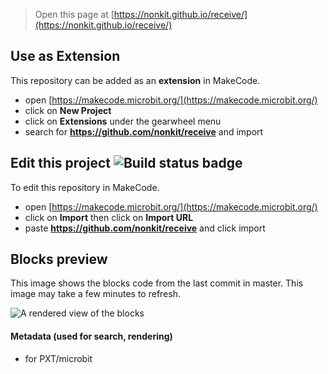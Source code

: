 
> Open this page at [https://nonkit.github.io/receive/](https://nonkit.github.io/receive/)

## Use as Extension

This repository can be added as an **extension** in MakeCode.

* open [https://makecode.microbit.org/](https://makecode.microbit.org/)
* click on **New Project**
* click on **Extensions** under the gearwheel menu
* search for **https://github.com/nonkit/receive** and import

## Edit this project ![Build status badge](https://github.com/nonkit/receive/workflows/MakeCode/badge.svg)

To edit this repository in MakeCode.

* open [https://makecode.microbit.org/](https://makecode.microbit.org/)
* click on **Import** then click on **Import URL**
* paste **https://github.com/nonkit/receive** and click import

## Blocks preview

This image shows the blocks code from the last commit in master.
This image may take a few minutes to refresh.

![A rendered view of the blocks](https://github.com/nonkit/receive/raw/master/.github/makecode/blocks.png)

#### Metadata (used for search, rendering)

* for PXT/microbit
<script src="https://makecode.com/gh-pages-embed.js"></script><script>makeCodeRender("{{ site.makecode.home_url }}", "{{ site.github.owner_name }}/{{ site.github.repository_name }}");</script>
